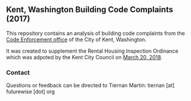 ## Kent, Washington Building Code Complaints (2017)

This repository contains an analysis of building code complaints from the [Code Enforcement office](https://www.kentwa.gov/residents/public-safety/code-enforcement) of the City of Kent, Washington.

It was created to supplement the Rental Housing Inspection Ordinance which was adpoted by the Kent City Council on [March 20, 2018](http://kentwa.iqm2.com/citizens/FileOpen.aspx?Type=14&ID=3110&Inline=True).

### Contact

Questions or feedback can be directed to Tiernan Martin: tiernan [at] futurewise [dot] org